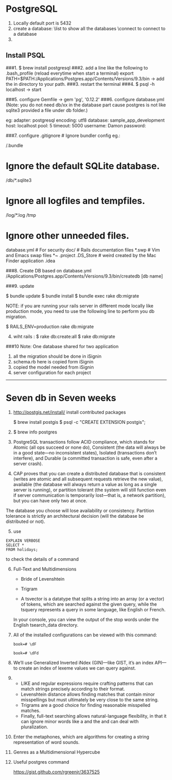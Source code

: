 PostgreSQL
==============

1. Locally default port is 5432
2. create a database:
   \list to show all the databases
   \connect to connect to a database
3.
## Install PSQL
  
  ###1. $ brew install postgresql
  ###2. add a line like the following to .bash_profile (reload everytime when start a terminal)
    export PATH=$PATH:/Applications/Postgres.app/Contents/Versions/9.3/bin
    -> add the in directory to your path.
  ###3. restart the terminal
  ###4. $ psql -h localhost -> start

  ###5. configure Gemfile -> gem 'pg', '0.12.2'
  ###6. configure database.yml
      (Note: you do not need db/xx in the database part cause postgres is not like sqlite3 provided a file under db folder.)

  eg: 
  adapter: postgresql
  encoding: utf8
  database: sample_app_development
  host: localhost
  pool: 5
  timeout: 5000
  username: Damon
  password:

###7. configure .gitignore # Ignore bundler config
eg.:

/.bundle

# Ignore the default SQLite database.
/db/*.sqlite3

# Ignore all logfiles and tempfiles.
/log/*.log
/tmp

# Ignore other unneeded files.
database.yml  # For security
doc/          # Rails documentation files
*.swp         # Vim and Emacs swap files
*~
.project
.DS_Store     # weird created by the Mac Finder application
.idea

###8. Create DB based on database.yml
/Applications/Postgres.app/Contents/Versions/9.3/bin/createdb [db name]

###9. update
   
   $ bundle update
   $ bundle install
   $ bundle exec rake db:migrate

NOTE: if you are running your rails server in different mode locally like production mode, you need to use the following line to perform you db migration.

   $ RAILS_ENV=production rake db:migrate

4. wiht rails :
   $ rake db:create:all
   $ rake db:migrate



###10
Note: One database shared for two application
1. all the migration should be done in iSignin
2. schema.rb here is copied form iSignin
3. copied the model needed from iSignin
4. server configuration for each project


-----

# Seven db in Seven weeks

1. http://postgis.net/install/ install contributed packages
   
   $ brew install postgis
   $ psql -c "CREATE EXTENSION postgis";

2. $ brew info postgres

3. PostgreSQL transactions follow ACID compliance, which stands for Atomic
(all ops succeed or none do), Consistent (the data will always be in a good
state—no inconsistent states), Isolated (transactions don’t interfere), and
Durable (a committed transaction is safe, even after a server crash).

4. CAP proves that you can create a distributed database that is consistent (writes
are atomic and all subsequent requests retrieve the new value), available (the
database will always return a value as long as a single server is running), or
partition tolerant (the system will still function even if server communication
is temporarily lost—that is, a network partition), but you can have only two
at once.

The database you choose
will lose availability or consistency. Partition tolerance is strictly an architectural
decision (will the database be distributed or not).

5. use 

```
EXPLAIN VERBOSE
SELECT *
FROM holidays;
```

to check the details of a command

6. Full-Text and Multidimensions

   * Bride of Levenshtein

   * Trigram

   * A tsvector is a datatype that splits a string into an array (or a vector) of tokens, which are searched against the given query, while the tsquery represents a query in some language, like English or French.

   In your console, you can view the output of the stop words under the English tsearch_data directory.

7. All of the installed configurations can be viewed with this command:
   
   ```book=# \dF   ```

   ```book=# \dFd```

8. We’ll use Generalized Inverted iNdex (GIN)—like GIST, it’s an index API—to create an index of lexeme values we can query against.   

9.  * LIKE and regular expressions require crafting patterns that can match strings precisely according to their format. 
    * Levenshtein distance allows finding matches that contain minor misspellings but must ultimately be very close to the same string. 
    * Trigrams are a good choice for finding reasonable misspelled matches. 
    * Finally, full-text searching allows natural-language flexibility, in that it can ignore minor words like a and the and can deal with pluralization.

10. Enter the metaphones, which are algorithms for creating a string representation of word sounds.

11. Genres as a Multidimensional Hypercube

12. Useful postgres command

    https://gist.github.com/rgreenjr/3637525





